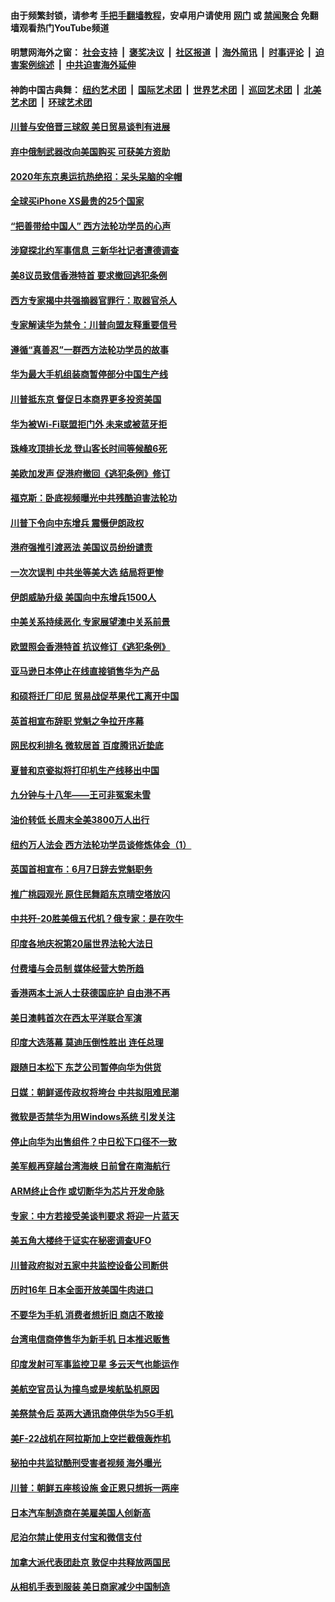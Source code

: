 #### 由于频繁封锁，请参考 [手把手翻墙教程](https://github.com/gfw-breaker/guides/wiki/)，安卓用户请使用 [网门](https://github.com/gfw-breaker/bn-android/blob/master/ogate.md?t=05261241) 或 [禁闻聚合](https://github.com/gfw-breaker/bn-android) 免翻墙观看热门YouTube频道 

#### 明慧网海外之窗：&nbsp;[社会支持](140.md?t=05261241) &nbsp;|&nbsp; [褒奖决议](282.md?t=05261241) &nbsp;|&nbsp; [社区报道](91.md?t=05261241) &nbsp;|&nbsp; [海外简讯](245.md?t=05261241) &nbsp;|&nbsp; [时事评论](251.md?t=05261241) &nbsp;|&nbsp; [迫害案例综述](328.md?t=05261241) &nbsp;|&nbsp; [中共迫害海外延伸](236.md?t=05261241) 

#### 神韵中国古典舞：&nbsp;[纽约艺术团](nf4778.md?t=05261241) &nbsp;|&nbsp; [国际艺术团](nf4780.md?t=05261241) &nbsp;|&nbsp; [世界艺术团](nf5951.md?t=05261241) &nbsp;|&nbsp; [巡回艺术团](nf4779.md?t=05261241) &nbsp;|&nbsp; [北美艺术团](nf1148019.md?t=05261241) &nbsp;|&nbsp; [环球艺术团](nf1299941.md?t=05261241)  

#### [川普与安倍晋三球叙 美日贸易谈判有进展](../pages/nsc418/n11280520.md?t=05261241) 

#### [弃中俄制武器改向美国购买 可获美方资助](../pages/nsc418/n11280416.md?t=05261241) 

#### [2020年东京奥运抗热绝招：呆头呆脑的伞帽](../pages/nsc418/n11280339.md?t=05261241) 

#### [全球买iPhone XS最贵的25个国家](../pages/nsc418/n11276304.md?t=05261241) 

#### [“把善带给中国人” 西方法轮功学员的心声](../pages/nsc418/n11279510.md?t=05261241) 

#### [涉窥探北约军事信息 三新华社记者遭德调查](../pages/nsc418/n11280264.md?t=05261241) 

#### [美8议员致信香港特首 要求撤回逃犯条例](../pages/nsc418/n11280220.md?t=05261241) 

#### [西方专家揭中共强摘器官罪行：取器官杀人](../pages/nsc418/n11279521.md?t=05261241) 

#### [专家解读华为禁令：川普向盟友释重要信号](../pages/nsc418/n11279705.md?t=05261241) 

#### [遵循“真善忍”一群西方法轮功学员的故事](../pages/nsc418/n11277111.md?t=05261241) 

#### [华为最大手机组装商暂停部分中国生产线](../pages/nsc418/n11279669.md?t=05261241) 

#### [川普抵东京 督促日本商界更多投资美国](../pages/nsc418/n11279517.md?t=05261241) 

#### [华为被Wi-Fi联盟拒门外 未来或被蓝牙拒](../pages/nsc418/n11279389.md?t=05261241) 

#### [珠峰攻顶排长龙 登山客长时间等候酿6死](../pages/nsc418/n11278665.md?t=05261241) 

#### [美欧加发声 促港府撤回《逃犯条例》修订](../pages/nsc418/n11278616.md?t=05261241) 

#### [福克斯：卧底视频曝光中共残酷迫害法轮功](../pages/nsc418/n11278026.md?t=05261241) 

#### [川普下令向中东增兵 震慑伊朗政权](../pages/nsc418/n11278852.md?t=05261241) 

#### [港府强推引渡恶法 美国议员纷纷谴责](../pages/nsc418/n11278621.md?t=05261241) 

#### [一次次误判 中共坐等美大选 结局将更惨](../pages/nsc418/n11278525.md?t=05261241) 

#### [伊朗威胁升级 美国向中东增兵1500人](../pages/nsc418/n11278335.md?t=05261241) 

#### [中美关系持续恶化 专家展望澳中关系前景](../pages/nsc418/n11277940.md?t=05261241) 

#### [欧盟照会香港特首 抗议修订《逃犯条例》](../pages/nsc418/n11278410.md?t=05261241) 

#### [亚马逊日本停止在线直接销售华为产品](../pages/nsc418/n11278196.md?t=05261241) 

#### [和硕将迁厂印尼 贸易战促苹果代工离开中国](../pages/nsc418/n11277878.md?t=05261241) 

#### [英首相宣布辞职 党魁之争拉开序幕](../pages/nsc418/n11277856.md?t=05261241) 

#### [网民权利排名 微软居首 百度腾讯近垫底](../pages/nsc418/n11277875.md?t=05261241) 

#### [夏普和京瓷拟将打印机生产线移出中国](../pages/nsc418/n11277782.md?t=05261241) 

#### [九分钟与十八年――王可非冤案未雪](../pages/nsc418/n11277703.md?t=05261241) 

#### [油价转低 长周末全美3800万人出行](../pages/nsc418/n11277744.md?t=05261241) 

#### [纽约万人法会 西方法轮功学员谈修炼体会（1）](../pages/nsc418/n11274848.md?t=05261241) 

#### [英国首相宣布：6月7日辞去党魁职务](../pages/nsc418/n11277280.md?t=05261241) 

#### [推广桃园观光 原住民舞蹈东京晴空塔放闪](../pages/nsc418/n11276806.md?t=05261241) 

#### [中共歼-20胜美俄五代机？俄专家：是在吹牛](../pages/nsc418/n11275750.md?t=05261241) 

#### [印度各地庆祝第20届世界法轮大法日](../pages/nsc418/n11275496.md?t=05261241) 

#### [付费墙与会员制 媒体经营大势所趋](../pages/nsc418/n11273769.md?t=05261241) 

#### [香港两本土派人士获德国庇护 自由港不再](../pages/nsc418/n11273685.md?t=05261241) 

#### [美日澳韩首次在西太平洋联合军演](../pages/nsc418/n11275307.md?t=05261241) 

#### [印度大选落幕 莫迪压倒性胜出 连任总理](../pages/nsc418/n11275261.md?t=05261241) 

#### [跟随日本松下 东芝公司暂停向华为供货](../pages/nsc418/n11274937.md?t=05261241) 

#### [日媒：朝鲜谣传政权将垮台 中共拟阻难民潮](../pages/nsc418/n11274639.md?t=05261241) 

#### [微软是否禁华为用Windows系统 引发关注](../pages/nsc418/n11274088.md?t=05261241) 

#### [停止向华为出售组件？中日松下口径不一致](../pages/nsc418/n11274010.md?t=05261241) 

#### [美军舰再穿越台湾海峡 日前曾在南海航行](../pages/nsc418/n11274189.md?t=05261241) 

#### [ARM终止合作 或切断华为芯片开发命脉](../pages/nsc418/n11273832.md?t=05261241) 

#### [专家：中方若接受美谈判要求 将迎一片蓝天](../pages/nsc418/n11273453.md?t=05261241) 

#### [美五角大楼终于证实在秘密调查UFO](../pages/nsc418/n11273143.md?t=05261241) 

#### [川普政府拟对五家中共监控设备公司断供](../pages/nsc418/n11273182.md?t=05261241) 

#### [历时16年 日本全面开放美国牛肉进口](../pages/nsc418/n11273108.md?t=05261241) 

#### [不要华为手机 消费者想折旧 商店不敢接](../pages/nsc418/n11273119.md?t=05261241) 

#### [台湾电信商停售华为新手机 日本推迟贩售](../pages/nsc418/n11272984.md?t=05261241) 

#### [印度发射可军事监控卫星 多云天气也能运作](../pages/nsc418/n11272909.md?t=05261241) 

#### [美航空官员认为撞鸟或是埃航坠机原因](../pages/nsc418/n11272899.md?t=05261241) 

#### [美祭禁令后 英两大通讯商停供华为5G手机](../pages/nsc418/n11272891.md?t=05261241) 

#### [美F-22战机在阿拉斯加上空拦截俄轰炸机](../pages/nsc418/n11272579.md?t=05261241) 

#### [秘拍中共监狱酷刑受害者视频 海外曝光](../pages/nsc418/n11272064.md?t=05261241) 

#### [川普：朝鲜五座核设施 金正恩只想拆一两座](../pages/nsc418/n11272492.md?t=05261241) 

#### [日本汽车制造商在美雇美国人创新高](../pages/nsc418/n11271209.md?t=05261241) 

#### [尼泊尔禁止使用支付宝和微信支付](../pages/nsc418/n11271053.md?t=05261241) 

#### [加拿大派代表团赴京 敦促中共释放两国民](../pages/nsc418/n11270980.md?t=05261241) 

#### [从相机手表到服装 美日商家减少中国制造](../pages/nsc418/n11269243.md?t=05261241) 

